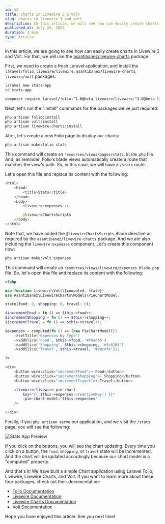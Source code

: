 ```yaml
---
id: 12
title: Charts in Livewire 3 & Volt
slug: charts_in_livewire_3_and_volt
description: In this article, we will see how can easily create charts in Livewire 3 and Volt.
published_at: July 28, 2023
duration: 3 min
type: Article
---
```


In this article, we are going to see how can easily create charts in Livewire 3 and Volt. For that, we will use the [asantibanez/livewire-charts](https:://github.com/asantibanez/livewire-charts) package.

First, we need to create a fresh Laravel application, and install the `laravel/folio`, `livewire/livewire`, `asantibanez/livewire-charts`, `livewire/volt` packages:

```bash
laravel new stats-app
cd stats-app

composer require laravel/folio:^1.0@beta livewire/livewire:^3.0@beta livewire/volt:^1.0@beta asantibanez/livewire-charts
```

Next, let's run the "install" commands for the packages we've just required:

```bash
php artisan folio:install
php artisan volt:install
php artisan livewire-charts:install
```

After, let's create a new Folio page to display our charts:

```bash
php artisan make:folio stats
```

This command will create an `resources/views/pages/stats.blade.php` file. And, as reminder, Folio's blade views automatically create a route that matches the view's path. So, in this case, we will have a `/stats` route.

Let's open this file and replace its content with the following:

```php
<html>
    <head>
        <title>Stats</title>
    </head>
    <body>
        <livewire:expenses />

        @livewireChartsScripts
    </body>
</html>
```

Note that, we have added the `@livewireChartsScripts` Blade directive as required by the `asantibanez/livewire-charts` package. And we are also including the `livewire:expenses` component. Let's create this component now:

```bash
php artisan make:volt expenses
```

This command will create an `resources/views/livewire/expenses.blade.php` file. So, let's open this file and replace its content with the following:

```php
<?php

use function Livewire\Volt\{computed, state};
use Asantibanez\LivewireCharts\Models\PieChartModel;

state(food: 0, shopping: 0, travel: 0);

$incrementFood = fn () => $this->food++;
$incrementShopping = fn () => $this->shopping++;
$incrementTravel = fn () => $this->travel++;

$expenses = computed(fn () => (new PieChartModel())
    ->setTitle('Expenses by Type')
    ->addSlice('Food', $this->food, '#f6ad55')
    ->addSlice('Shopping', $this->shopping, '#fc8181')
    ->addSlice('Travel', $this->travel, '#90cdf4'));

?>

<div>
    <button wire:click="incrementFood">+ Food</button>
    <button wire:click="incrementShopping">+ Shopping</button>
    <button wire:click="incrementTravel">+ Travel</button>

    <livewire:livewire-pie-chart
        key="{{ $this->expenses->reactiveKey() }}"
        :pie-chart-model="$this->expenses"
    />

</div>
```

Finally, if you `php artisan serve` our application, and we visit the `/stats` page, you will see the following:

![Stats App Preview](https://nunomaduro.com/12_stats_app_preview.png)

If you click on the buttons, you will see the chart updating. Every time you click on a button, the `food`, `shopping`, or `travel` state will be incremented. And the chart will be updated accordingly because our chart model is a "computed" property.

And that's it! We have built a simple Chart application using Laravel Folio, Livewire, Livewire Charts, and Volt. If you want to learn more about these four packages, check out their documentation:

- [Folio Documentation](https://github.com/laravel/folio)
- [Livewire Documentation](https://livewire.laravel.com/)
- [Livewire Charts Documentation](https://github.com/asantibanez/livewire-charts)
- [Volt Documentation](https://livewire.laravel.com/docs/volt)

Hope you have enjoyed this article. See you next time!

